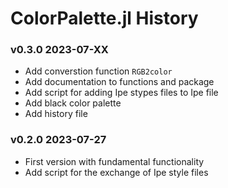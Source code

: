 # ColorPalette.jl History

### v0.3.0 2023-07-XX

- Add converstion function `RGB2color`
- Add documentation to functions and package
- Add script for adding Ipe stypes files to Ipe file
- Add black color palette
- Add history file

### v0.2.0 2023-07-27

- First version with fundamental functionality
- Add script for the exchange of Ipe style files
